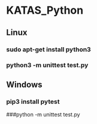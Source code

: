 # KATAS_Python

## Linux

### sudo apt-get install python3
### python3 -m unittest test.py


## Windows

### pip3 install pytest
###python -m unittest test.py

